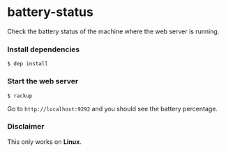 # battery-status
Check the battery status of the machine where the web server is running.

### Install dependencies
```
$ dep install
```

### Start the web server
```
$ rackup
```

Go to `http://localhost:9292` and you should see the battery percentage.

### Disclaimer
This only works on **Linux**.
